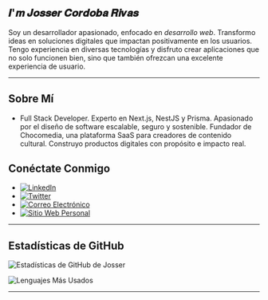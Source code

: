 
## 𝑰'𝒎 𝑱𝒐𝒔𝒔𝒆𝒓 𝑪𝒐𝒓𝒅𝒐𝒃𝒂 𝑹𝒊𝒗𝒂𝒔

Soy un desarrollador apasionado, enfocado en *desarrollo web*. Transformo ideas en soluciones digitales que impactan positivamente en los usuarios. Tengo experiencia en diversas tecnologías y disfruto crear aplicaciones que no solo funcionen bien, sino que también ofrezcan una excelente experiencia de usuario.

---

## Sobre Mí

* Full Stack Developer. Experto en Next.js, NestJS y Prisma. Apasionado por el diseño de software escalable, seguro y sostenible. Fundador de Chocomedia, una plataforma SaaS para creadores de contenido cultural. Construyo productos digitales con propósito e impacto real.

## Conéctate Conmigo

* [![LinkedIn](https://img.shields.io/badge/-LinkedIn-0077B5?logo=linkedin\&logoColor=fff)](https://www.linkedin.com/in/jcori/)
* [![Twitter](https://img.shields.io/badge/-Twitter-1DA1F2?logo=twitter\&logoColor=fff)](https://x.com/jo33527?t=cnjPhwwTVuxlqTDl6cInfQ&s=09)
* [![Correo Electrónico](https://img.shields.io/badge/-Email-D14836?logo=gmail\&logoColor=fff)](mailto:developerjosser@gmail.com)
* [![Sitio Web Personal](https://img.shields.io/badge/-Sitio_Web-000000?logo=vercel\&logoColor=fff)]([https://josser.com](https://jossss.netlify.app/))

---

## Estadísticas de GitHub

![Estadísticas de GitHub de Josser](https://github-readme-stats.vercel.app/api?username=IngenieroJosser\&show_icons=true\&theme=radical)

![Lenguajes Más Usados](https://github-readme-stats.vercel.app/api/top-langs/?username=IngenieroJosser\&layout=compact\&theme=radical)

---
